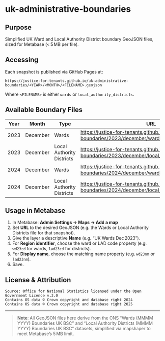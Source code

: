# uk-administrative-boundaries

## Purpose

Simplified UK Ward and Local Authority District boundary GeoJSON files, sized for Metabase (< 5 MB per file).

## Accessing

Each snapshot is published via GitHub Pages at:

```
https://justice-for-tenants.github.io/uk-administrative-boundaries/<YEAR>/<MONTH>/<FILENAME>.geojson
```

Where `<FILENAME>` is either `wards` or `local_authority_districts`.

## Available Boundary Files

| Year | Month    | Type                      | URL                                                                                          |
|------|----------|---------------------------|----------------------------------------------------------------------------------------------|
| 2023 | December | Wards                     | https://justice-for-tenants.github.io/uk-administrative-boundaries/2023/december/wards.geojson          |
| 2023 | December | Local Authority Districts | https://justice-for-tenants.github.io/uk-administrative-boundaries/2023/december/local_authority_districts.geojson |
| 2024 | December | Wards                     | https://justice-for-tenants.github.io/uk-administrative-boundaries/2024/december/wards.geojson          |
| 2024 | December | Local Authority Districts | https://justice-for-tenants.github.io/uk-administrative-boundaries/2024/december/local_authority_districts.geojson



## Usage in Metabase

1. In Metabase: **Admin Settings → Maps → Add a map**  
2. Set **URL** to the desired GeoJSON (e.g. the Wards or Local Authority Districts file for that snapshot).  
3. Give the layer a descriptive **Name** (e.g. “UK Wards Dec 2023”).  
4. For **Region identifier**, choose the ward or LAD code property (e.g. `wd23cd` for wards, `lad23cd` for districts).  
5. For **Display name**, choose the matching name property (e.g. `wd23nm` or `lad23nm`).  
6. Save.

## License & Attribution


```text
Source: Office for National Statistics licensed under the Open Government Licence v.3.0
Contains OS data © Crown copyright and database right 2024
Contains OS data © Crown copyright and database right 2025
```

---

> **Note**: All GeoJSON files here derive from the ONS “Wards (MMMM YYYY) Boundaries UK BSC” and “Local Authority Districts (MMMM YYYY) Boundaries UK BSC” datasets, simplified via mapshaper to meet Metabase’s 5 MB limit.

